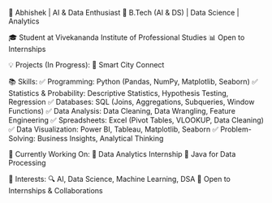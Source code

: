 🚀 Abhishek | AI & Data Enthusiast
📌 B.Tech (AI & DS) | Data Science | Analytics

🎓 Student at Vivekananda Institute of Professional Studies
📊 Open to Internships

💡 Projects (In Progress):
🔹 Smart City Connect

📚 Skills:
✅ Programming: Python (Pandas, NumPy, Matplotlib, Seaborn)
✅ Statistics & Probability: Descriptive Statistics, Hypothesis Testing, Regression
✅ Databases: SQL (Joins, Aggregations, Subqueries, Window Functions)
✅ Data Analysis: Data Cleaning, Data Wrangling, Feature Engineering
✅ Spreadsheets: Excel (Pivot Tables, VLOOKUP, Data Cleaning)
✅ Data Visualization: Power BI, Tableau, Matplotlib, Seaborn
✅ Problem-Solving: Business Insights, Analytical Thinking

🎯 Currently Working On:
📌 Data Analytics Internship
📌 Java for Data Processing

📌 Interests:
🔍 AI, Data Science, Machine Learning, DSA
📩 Open to Internships & Collaborations

